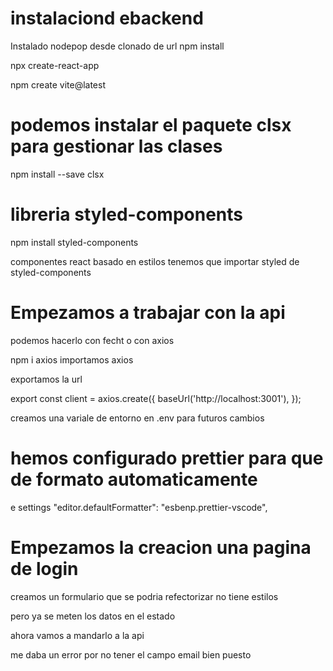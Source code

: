 # instalaciond ebackend

Instalado nodepop desde clonado de url
npm install

npx create-react-app

npm create vite@latest

# podemos instalar el paquete clsx para gestionar las clases

npm install --save clsx

# libreria styled-components

npm install styled-components

componentes react basado en estilos tenemos que importar styled de styled-components

# Empezamos a trabajar con la api

podemos hacerlo con fecht o con axios

npm i axios
importamos axios

exportamos la url

export const client = axios.create({
baseUrl('http://localhost:3001'),
});

creamos una variale de entorno en .env para futuros cambios

# hemos configurado prettier para que de formato automaticamente

e settings "editor.defaultFormatter": "esbenp.prettier-vscode",

# Empezamos la creacion una pagina de login

creamos un formulario que se podria refectorizar no tiene estilos

pero ya se meten los datos en el estado

ahora vamos a mandarlo a la api

me daba un error por no tener el campo email bien puesto

